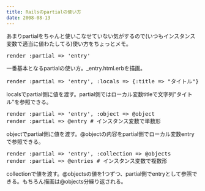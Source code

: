 ```yaml
---
title: Railsのpartialの使い方
date: 2008-08-13
---
```

あまりpartialをちゃんと使いこなせていない気がするので(いつもインスタンス変数で適当に値わたしてる)使い方をちょっとメモ。

<pre lang="ruby">
render :partial => 'entry'
</pre>

一番基本となるpartialの使い方。_entry.html.erbを描画。

<pre lang="ruby">
render :partial => 'entry', :locals => {:title => "タイトル"}
</pre>

localsでpartial側に値を渡す。partial側ではローカル変数titleで文字列"タイトル"を参照できる。

<pre lang="ruby">
render :partial => 'entry', :object => @object
render :partial => @entry # インスタンス変数で単数形
</pre>

objectでpartial側に値を渡す。@objectの内容をpartial側でローカル変数entryで参照できる。

<pre lang="ruby">
render :partial => 'entry', :collection => @objects
render :partial => @entries # インスタンス変数で複数形
</pre>

collectionで値を渡す。@objectsの値を1つずつ、partial側でentryとして参照できる。もちろん描画は@objects分繰り返される。
